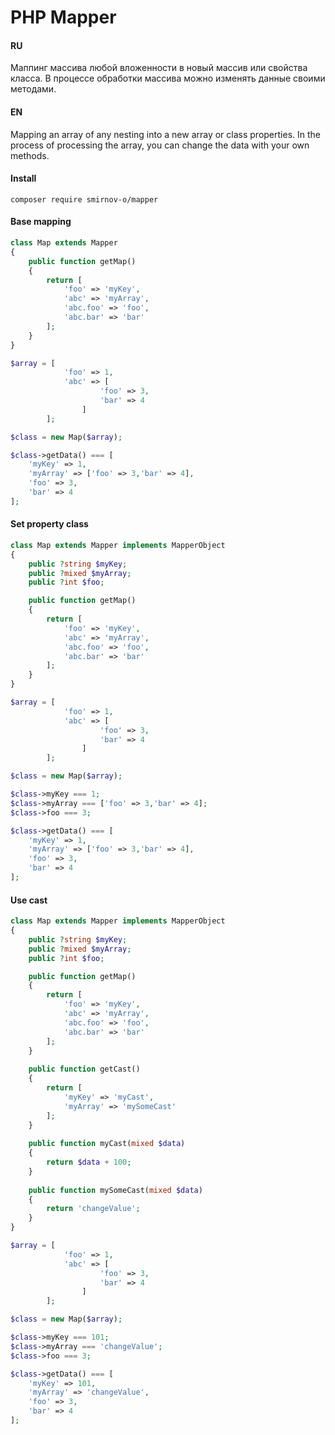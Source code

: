 # PHP Mapper

#### RU
Маппинг массива любой вложенности в новый массив или свойства класса. 
В процессе обработки массива можно изменять данные своими методами.

#### EN
Mapping an array of any nesting into a new array or class properties.
In the process of processing the array, you can change the data with your own methods.

#### Install
```
composer require smirnov-o/mapper
```
#### Base mapping

```php
class Map extends Mapper
{
    public function getMap()
    {
        return [
            'foo' => 'myKey',
            'abc' => 'myArray',
            'abc.foo' => 'foo',
            'abc.bar' => 'bar'
        ];
    }
}

$array = [
            'foo' => 1,
            'abc' => [
                    'foo' => 3,
                    'bar' => 4
                ]       
        ];

$class = new Map($array);

$class->getData() === [
    'myKey' => 1,
    'myArray' => ['foo' => 3,'bar' => 4],
    'foo' => 3,
    'bar' => 4
];
```
#### Set property class

```php
class Map extends Mapper implements MapperObject
{
    public ?string $myKey;
    public ?mixed $myArray;
    public ?int $foo;

    public function getMap()
    {
        return [
            'foo' => 'myKey',
            'abc' => 'myArray',
            'abc.foo' => 'foo',
            'abc.bar' => 'bar'
        ];
    }
}

$array = [
            'foo' => 1,
            'abc' => [
                    'foo' => 3,
                    'bar' => 4
                ]       
        ];

$class = new Map($array);

$class->myKey === 1;
$class->myArray === ['foo' => 3,'bar' => 4];
$class->foo === 3;

$class->getData() === [
    'myKey' => 1,
    'myArray' => ['foo' => 3,'bar' => 4],
    'foo' => 3,
    'bar' => 4
];
```
#### Use cast

```php
class Map extends Mapper implements MapperObject
{
    public ?string $myKey;
    public ?mixed $myArray;
    public ?int $foo;

    public function getMap()
    {
        return [
            'foo' => 'myKey',
            'abc' => 'myArray',
            'abc.foo' => 'foo',
            'abc.bar' => 'bar'
        ];
    }
    
    public function getCast()
    {
        return [
            'myKey' => 'myCast',
            'myArray' => 'mySomeCast'
        ];
    }
    
    public function myCast(mixed $data)
    {
        return $data + 100;
    }
    
    public function mySomeCast(mixed $data)
    {
        return 'changeValue';
    }
}

$array = [
            'foo' => 1,
            'abc' => [
                    'foo' => 3,
                    'bar' => 4
                ]       
        ];

$class = new Map($array);

$class->myKey === 101;
$class->myArray === 'changeValue';
$class->foo === 3;

$class->getData() === [
    'myKey' => 101,
    'myArray' => 'changeValue',
    'foo' => 3,
    'bar' => 4
];
```





